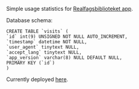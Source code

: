 Simple usage statistics for [Realfagsbiblioteket app](//github.com/saqimtiaz/BibSearch).

Database schema:

    CREATE TABLE `visits` (
    `id` int(9) UNSIGNED NOT NULL AUTO_INCREMENT,
    `timestamp` datetime NOT NULL,
    `user_agent` tinytext NULL,
    `accept_lang` tinytext NULL,
    `app_version` varchar(8) NULL DEFAULT NULL,
    PRIMARY KEY (`id`) 
    )

Currently deployed [here](http://search.biblionaut.net).

